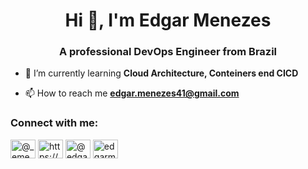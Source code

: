 <h1 align="center">Hi 👋, I'm Edgar Menezes</h1>
<h3 align="center">A professional DevOps Engineer from Brazil</h3>

- 🌱 I’m currently learning **Cloud Architecture, Conteiners end CICD**

- 📫 How to reach me **edgar.menezes41@gmail.com**

<h3 align="left">Connect with me:</h3>
<p align="left">
<a href="https://dev.to/@_emenezes" target="blank"><img align="center" src="https://raw.githubusercontent.com/rahuldkjain/github-profile-readme-generator/master/src/images/icons/Social/devto.svg" alt="@_emenezes" height="30" width="40" /></a>
<a href="https://linkedin.com/in/https://www.linkedin.com/in/menezesedgar/" target="blank"><img align="center" src="https://raw.githubusercontent.com/rahuldkjain/github-profile-readme-generator/master/src/images/icons/Social/linked-in-alt.svg" alt="https://www.linkedin.com/in/menezesedgar/" height="30" width="40" /></a>
<a href="https://medium.com/@edgarmenezes" target="blank"><img align="center" src="https://raw.githubusercontent.com/rahuldkjain/github-profile-readme-generator/master/src/images/icons/Social/medium.svg" alt="@edgarmenezes" height="30" width="40" /></a>
<a href="https://discord.gg/edgarmenezes" target="blank"><img align="center" src="https://raw.githubusercontent.com/rahuldkjain/github-profile-readme-generator/master/src/images/icons/Social/discord.svg" alt="edgarmenezes" height="30" width="40" /></a>
</p>
